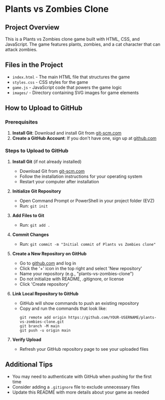 # Plants vs Zombies Clone

## Project Overview
This is a Plants vs Zombies clone game built with HTML, CSS, and JavaScript. The game features plants, zombies, and a cat character that can attack zombies.

## Files in the Project
- `index.html` - The main HTML file that structures the game
- `styles.css` - CSS styles for the game
- `game.js` - JavaScript code that powers the game logic
- `images/` - Directory containing SVG images for game elements

## How to Upload to GitHub

### Prerequisites
1. **Install Git**: Download and install Git from [git-scm.com](https://git-scm.com/downloads)
2. **Create a GitHub Account**: If you don't have one, sign up at [github.com](https://github.com/)

### Steps to Upload to GitHub

1. **Install Git** (if not already installed)
   - Download Git from [git-scm.com](https://git-scm.com/downloads)
   - Follow the installation instructions for your operating system
   - Restart your computer after installation

2. **Initialize Git Repository**
   - Open Command Prompt or PowerShell in your project folder (EVZ)
   - Run: `git init`

3. **Add Files to Git**
   - Run: `git add .`

4. **Commit Changes**
   - Run: `git commit -m "Initial commit of Plants vs Zombies clone"`

5. **Create a New Repository on GitHub**
   - Go to [github.com](https://github.com/) and log in
   - Click the '+' icon in the top right and select 'New repository'
   - Name your repository (e.g., "plants-vs-zombies-clone")
   - Do not initialize with README, .gitignore, or license
   - Click 'Create repository'

6. **Link Local Repository to GitHub**
   - GitHub will show commands to push an existing repository
   - Copy and run the commands that look like:
     ```
     git remote add origin https://github.com/YOUR-USERNAME/plants-vs-zombies-clone.git
     git branch -M main
     git push -u origin main
     ```

7. **Verify Upload**
   - Refresh your GitHub repository page to see your uploaded files

## Additional Tips
- You may need to authenticate with GitHub when pushing for the first time
- Consider adding a `.gitignore` file to exclude unnecessary files
- Update this README with more details about your game as needed